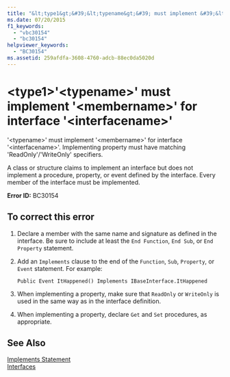 ```yaml
---
title: "&lt;type1&gt;&#39;&lt;typename&gt;&#39; must implement &#39;&lt;membername&gt;&#39; for interface &#39;&lt;interfacename&gt;&#39;"
ms.date: 07/20/2015
f1_keywords: 
  - "vbc30154"
  - "bc30154"
helpviewer_keywords: 
  - "BC30154"
ms.assetid: 259afdfa-3608-4760-adcb-88ec0da5020d
---
```

# &lt;type1&gt;&#39;&lt;typename&gt;&#39; must implement &#39;&lt;membername&gt;&#39; for interface &#39;&lt;interfacename&gt;&#39;
'\<typename>' must implement '\<membername>' for interface '\<interfacename>'. Implementing property must have matching 'ReadOnly'/'WriteOnly' specifiers.  
  
 A class or structure claims to implement an interface but does not implement a procedure, property, or event defined by the interface. Every member of the interface must be implemented.  
  
 **Error ID:** BC30154  
  
## To correct this error  
  
1. Declare a member with the same name and signature as defined in the interface. Be sure to include at least the `End Function`, `End Sub`, or `End Property` statement.  
  
2. Add an `Implements` clause to the end of the `Function`, `Sub`, `Property`, or `Event` statement. For example:  
  
   ```  
   Public Event ItHappened() Implements IBaseInterface.ItHappened  
   ```  
  
3. When implementing a property, make sure that `ReadOnly` or `WriteOnly` is used in the same way as in the interface definition.  
  
4. When implementing a property, declare `Get` and `Set` procedures, as appropriate.  
  
## See Also  
 [Implements Statement](../../../visual-basic/language-reference/statements/implements-statement.md)  
 [Interfaces](../../../visual-basic/programming-guide/language-features/interfaces/index.md)
